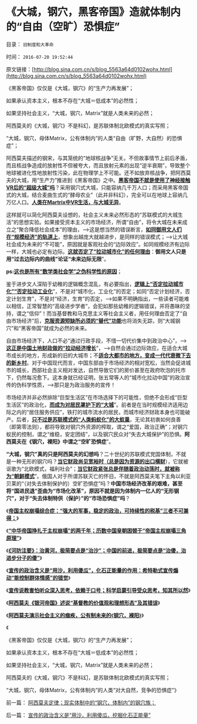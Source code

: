 # 《大城，钢穴，黑客帝国》造就体制内的“自由（空旷）恐惧症”

目录： `旧制度和大革命` 

时间： `2016-07-20 19:52:44` 

原文链接：[http://blog.sina.com.cn/s/blog_5563a64d0102wohx.html](http://blog.sina.com.cn/s/blog_5563a64d0102wohx.html)

《黑客帝国》仅仅是《大城，钢穴》的“生产力再发展”；

如果承认资本主义，根本不存在“大城＝低成本”的必然性；

如果坚持社会主义，“大城，钢穴，Matrix”就是人类未来的必然；

阿西莫夫的《大城，钢穴》不是科幻，是苏联体制北欧模式的真实写照；

“大城，钢穴，母体Matrix，公有体制内”的人类“自由（旷野，大自然）的恐惧症”；

阿西莫夫描述的钢宋，与其笼统的“地球核战争”无关。不但故事情节上前后矛盾，而且核战争造成的放射性不但被夸大，而且放射元素的出现“逆半衰期”，导致整个地球被进化性地放射性污染，此在物理学上不可能。还不如放弃核战争，把阿西莫夫的大城，用“生产力”推进到《黑客帝国》之中。[**黑客帝国不就是使用了神经接触VR后的“超级大城”吗**](../../../2012/10/19/革命是封建制度的新陈代谢，《黑客帝国》“升级”的启示.md)？采用钢穴式大城，只能容纳几千万人口；而采用黑客帝国式的大城，结合麦曲生式的“酵母农业”（此并非科幻），完全可以在地球上容纳几万亿人口。[**人类在Martrix中VR生活，与大城无异**](../../../2015/1/5/从进化论的人性定理，理解《黑客帝国》，积弊如山下的血酬.md)。

这样就可以简化阿西莫夫设想的，社会主义未来必然形态的“苏联模式的大城生活”的思想实验。如果接受资本主义的市场经济，所谓“自由”，将令大城在未来成立之“聚合降低社会成本”的理由，——>这是想当然的错误断言，[**如同御用文人们在“规模经济”的轨道上**](../../../2015/11/29/取决于有效市场规模的“规模经济”，先验决定的贫困；.md)，想象出越庞大就越进步，是同样的错误模式；——>让大城社会成为未来的“不可能”，原因就是客观社会的“边际效应”。如同规模经济有边际一样，大城也必定有边际。[**这就否定了“拉动城市化”的任何理由**](../../../2009/10/28/计划经济的城市化只会适得其反.md)：**御用文人只是用“过去边际内的曲线”论证“未来边际无限**”。

**ps:[**这也是所有“数学类社会学”之伪科学性的原因**](../../../2015/10/16/阿格斯.迪顿和诺贝尔评委的伪科学误区；.md)**；

鉴于进步文人深陷于幼稚的逻辑概念混乱，有必要指出，[**逻辑上“否定拉动城市化”“否定拉动工业化**](../../../2012/5/18/叶利钦走穴当影帝，被开除出党；.md)”，不是对“城市化，工业化”的否定；如同“否定计划经济，否定计划生育”，不是对“经济，生育”的否定，——>如果不明确指出，一些读者可能难以相信，正常智慧的“高级进步学者”，会犯如那些幼稚的逻辑错误，并将愚昧的坚持，谓之“信仰”！而当基督教和马克思主义等社会主义者，用任何理由否定了“自由市场经济”后，[**克服资源短缺所必须的“替代”功能**](../../../2013/3/9/资本主义的“替代发现”创新机理，社会主义无法具备.md)也将消失无踪，则“大城钢穴”和“黑客帝国”就成为必然的未来。

自由市场经济下，人口不必“通过行政手段，不惜一切代价集中到政治中心”，——>[**这正是中国土地财政做的“拉动经济增长**](../../../2012/8/31/“城市化”的大首都和政府食客，法西斯主义的前奏.md)”，——>自然会通过边际效应，在适合大城市成长的地方，形成新的旧的大城市；不[**适合大都市的地方，变成一代代衰微下去的新乡村**](../../../2012/9/15/“城市化拉动增长”是公害知识分子的乌托邦.md)。对于中国现代而言，中国东部由于市场经济的相对宽松，当然会促进城市的城长，西部社会主义相对发达，自然导致它们的房价甚至在政府吹泡的托市下，仍然每况愈下。这本身就已经证明，张五常等人的“城市化拉动中国”的政治宣传的伪科学性质，——>那只是为政治服务的宣传！

市场经济并非必然排除“巨型生活区”在市场选择下的可能性，但绝不会形成“巨型生活区”的政治化，[**而成为对居民罩护下的“大城**](../../../2010/3/5/户籍制度即市政自治权是民主社会的基石.md)”。前者是在当时规模经济适用边际之内的“居住服务供应”，铁打的城市流水的居民，而城市经济财政本身也可能破产。后者，[**只不过是苏联模式的“人类蚂蚁化”的大蚁巢**](../../../2010/1/29/“户籍制度改革城市化”的本质是浩劫.md)，无论其初衷如何良善（即第零法则），都将导致对钢穴外资源的榨取，谓之“爱国，政治正确”；对钢穴蚁民的控制，谓之“维稳，安定团结”，以及钢穴民众对“失去大城保护”的恐惧。**阿西莫夫在《钢穴，裸阳》中谓之“空旷恐惧症**”。

**“大城，钢穴”真的只是阿西莫夫的幻想吗**？二十世纪的苏联模式党国体制，不就是一种无形的钢穴吗？[**当它财政尚见宽裕时（总是因为资源的出口横财**](../../../2012/5/24/石油横财维稳十几年，送了苏联的命！.md)），它就被讴歌为“北欧模式，福利社会”；[**当它财政紧张总是伴随着政治动荡时，就被称为“朝鲜模式**](../../../2011/2/20/选了北欧社会主义就选了北朝鲜.md)”。俄国人对于所谓苏联灭亡的怀旧，不就是阿西莫夫笔下主角以利亚贝莱的“（对失去体制保护的）空旷恐惧症”吗？**中国市场经济改革的艰难，甚至将“国进民退”歪曲为“市场化改革”，原因不就是因为体制内一亿人的“无形钢穴”，对于“失去体制特供（保护）”的“市场恐惧症”吗**？

《[**帝国主权崩塌综合症：“强大的军事，稳定的政治，可持续性的税基”三者不可兼得；**](http://blog.sina.com.cn/s/blog_5563a64d0102wnuj.html)》

《[**“中华帝国挣扎于主权崩塌”的两千年；历数中国皇朝困顿于“帝国主权崩塌三角原理”**](../../../2016/7/14/中国与“帝国主权崩塌综合症”殊死搏斗的两千年历史.md)》

《[**《河防注要》：治黄河，极简要点是“治沙”；**](../../../2016/7/15/社会前进的极简要点“治河，先治沙；兴国，先治傻”.md)[**中国的前进，极简要点是“治傻，治进步分子的傻”**](../../../2016/7/15/社会前进的极简要点“治河，先治沙；兴国，先治傻”.md)》

《[**宣传的政治含义是“用沙，利用傻瓜”，化石正能量的作用：希特勒式宣传煽动“能控制群体情感”的错觉**](../../../2016/7/16/宣传的政治含义是“用沙，利用傻瓜，挖掘化石正能量”.md)》

《[**宣传说教害怕听众深入思考，依赖于口号；科学启蒙引导受众思考，知其所以然**](../../../2016/7/17/科学发展观的启蒙，正是中华兴邦的极简要点.md)》

《[**阿西莫夫《银河帝国》述说“基督教的价值观和理想形态”及其错误**](../../../2016/7/18/《银河帝国》述说“基督教的价值观和理想社会”及其错误；.md)》

《[**阿西莫夫演示社会主义的痼疾，公有制未来的**《**钢穴，裸阳**》](../../../2016/7/19/阿西莫夫推演社会主义痼疾，公有制未来的《钢穴，裸阳》.md)》

《

《黑客帝国》仅仅是《大城，钢穴》的“生产力再发展”；

如果承认资本主义，根本不存在“大城＝低成本”的必然性；

如果坚持社会主义，“大城，钢穴，Matrix”就是人类未来的必然；

阿西莫夫的《大城，钢穴》不是科幻，是苏联体制北欧模式的真实写照；

“大城，钢穴，母体Matrix，公有体制内”的人类“对大自然，竞争的恐惧症”》

前一篇： [阿西莫夫定律；现实体制中的“钢穴，体制内”的钢穴族；](../../../2016/7/21/阿西莫夫定律；现实体制中的“钢穴，体制内”的钢穴族；.md)

后一篇： [宣传的政治含义是“用沙，利用傻瓜，挖掘化石正能量”](../../../2016/7/16/宣传的政治含义是“用沙，利用傻瓜，挖掘化石正能量”.md)

